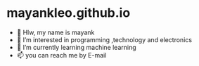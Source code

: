 # mayankleo.github.io
- 👋 Hlw, my name is mayank
- 👀 I’m interested in programming ,technology and electronics
- 🌱 I’m currently learning machine learning
- 📫 you can reach me by E-mail
